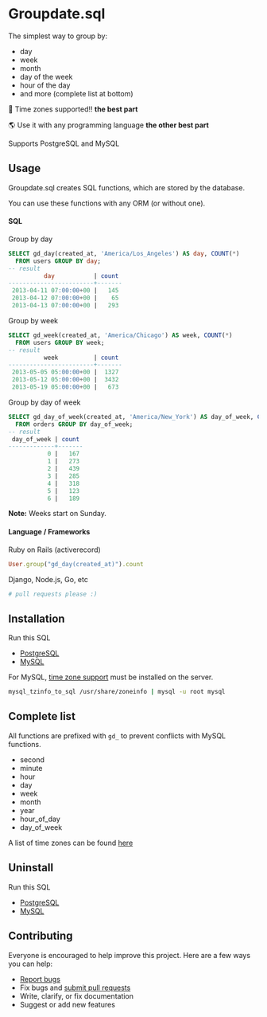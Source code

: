 # Groupdate.sql

The simplest way to group by:

- day
- week
- month
- day of the week
- hour of the day
- and more (complete list at bottom)

:tada: Time zones supported!! **the best part**

:earth_americas: Use it with any programming language **the other best part**

Supports PostgreSQL and MySQL

## Usage

Groupdate.sql creates SQL functions, which are stored by the database.

You can use these functions with any ORM (or without one).

#### SQL

Group by day

```sql
SELECT gd_day(created_at, 'America/Los_Angeles') AS day, COUNT(*)
  FROM users GROUP BY day;
-- result
          day           | count
------------------------+-------
 2013-04-11 07:00:00+00 |   145
 2013-04-12 07:00:00+00 |    65
 2013-04-13 07:00:00+00 |   293
```

Group by week

```sql
SELECT gd_week(created_at, 'America/Chicago') AS week, COUNT(*)
  FROM users GROUP BY week;
-- result
          week          | count
------------------------+-------
 2013-05-05 05:00:00+00 |  1327
 2013-05-12 05:00:00+00 |  3432
 2013-05-19 05:00:00+00 |   673
```

Group by day of week

```sql
SELECT gd_day_of_week(created_at, 'America/New_York') AS day_of_week, COUNT(*)
  FROM orders GROUP BY day_of_week;
-- result
 day_of_week | count
-------------+-------
           0 |   167
           1 |   273
           2 |   439
           3 |   285
           4 |   318
           5 |   123
           6 |   189
```

**Note:** Weeks start on Sunday.

#### Language / Frameworks

Ruby on Rails (activerecord)

```ruby
User.group("gd_day(created_at)").count
```

Django, Node.js, Go, etc

```python
# pull requests please :)
```

## Installation

Run this SQL

- [PostgreSQL](https://raw.githubusercontent.com/ankane/groupdate.sql/master/postgresql.sql)
- [MySQL](https://raw.githubusercontent.com/ankane/groupdate.sql/master/mysql.sql)

For MySQL, [time zone support](http://dev.mysql.com/doc/refman/5.6/en/time-zone-support.html) must be installed on the server.

```sh
mysql_tzinfo_to_sql /usr/share/zoneinfo | mysql -u root mysql
```

## Complete list

All functions are prefixed with `gd_` to prevent conflicts with MySQL functions.

- second
- minute
- hour
- day
- week
- month
- year
- hour_of_day
- day_of_week

A list of time zones can be found [here](https://en.wikipedia.org/wiki/List_of_tz_database_time_zones)

## Uninstall

Run this SQL

- [PostgreSQL](https://raw.githubusercontent.com/ankane/groupdate.sql/master/uninstall_postgresql.sql)
- [MySQL](https://raw.githubusercontent.com/ankane/groupdate.sql/master/uninstall_mysql.sql)

## Contributing

Everyone is encouraged to help improve this project. Here are a few ways you can help:

- [Report bugs](https://github.com/ankane/groupdate.sql/issues)
- Fix bugs and [submit pull requests](https://github.com/ankane/groupdate.sql/pulls)
- Write, clarify, or fix documentation
- Suggest or add new features
